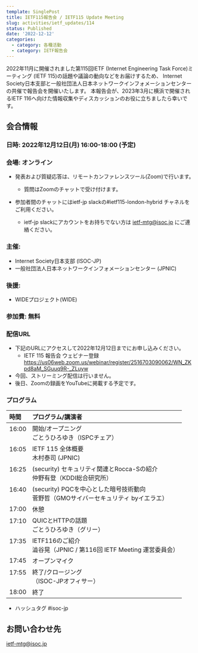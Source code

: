 ```yaml
---
template: SinglePost
title: IETF115報告会 / IETF115 Update Meeting
slug: activities/ietf_updates/114
status: Published
date: '2022-12-12'
categories:
  - category: 各種活動
  - category: IETF報告会
---
```


2022年11月に開催されました第115回IETF (Internet Engineering Task Force)ミーティング (IETF 115)の話題や議論の動向などをお届けするため、 Internet Society日本支部と一般社団法人日本ネットワークインフォメーションセンターの共催で報告会を開催いたします。
本報告会が、2023年3月に横浜で開催されるIETF 116へ向けた情報収集やディスカッションのお役に立ちましたら幸いです。


## 会合情報


### 日時: 2022年12月12日(月) 16:00-18:00 (予定)


### 会場: オンライン

*  発表および質疑応答は、リモートカンファレンスツール(Zoom)で行います。
   * 質問はZoomのチャットで受け付けます。

* 参加者間のチャットにはietf-jp slackの#ietf115-london-hybrid チャネルをご利用ください。
   * ietf-jp slackにアカウントをお持ちでない方は ietf-mtg@isoc.jp にご連絡ください。


### 主催:
*  Internet Society日本支部 (ISOC-JP)
*  一般社団法人日本ネットワークインフォメーションセンター (JPNIC) 


### 後援:
*  WIDEプロジェクト(WIDE)


### 参加費: 無料


### 配信URL
* 下記のURLにアクセスして2022年12月12日までにお申し込みください。
  * IETF 115 報告会 ウェビナー登録  https://us06web.zoom.us/webinar/register/2516703090062/WN_ZKpd8aM_SGuuq9R-_ZLuyw
*  今回、ストリーミング配信は行いません。
*  後日、Zoomの録画をYouTubeに掲載する予定です。

### プログラム

| 時間 | プログラム/講演者 | 
|:---------|:---------------------------------------------------|
|  16:00  <br><br>| 開始/オープニング<br>ごとうひろゆき（ISPCチェア） | 
|  16:05  <br><br>| IETF 115 全体概要 <br> 木村泰司 (JPNIC) |  |
|  16:25  <br><br>|(security) セキュリティ関連とRocca-Sの紹介 <br> 仲野有登（KDDI総合研究所）  | 
|  16:40  <br><br>|(security) PQCを中心とした暗号技術動向 <br> 菅野哲（GMOサイバーセキュリティ byイエラエ）  | 
|  17:00  | 休憩 |
|  17:10  <br><br>|QUICとHTTPの話題 <br>ごとうひろゆき（グリー） |
|  17:35  <br><br>|IETF116のご紹介<br> 澁谷晃（JPNIC / 第116回 IETF Meeting 運営委員会） | 
|  17:45  |オープンマイク | 
|  17:55  <br><br>|終了/クロージング <br>（ISOC-JPオフィサー）|
|  18:00  |終了 |

* ハッシュタグ  #isoc-jp

## お問い合わせ先
ietf-mtg@isoc.jp

